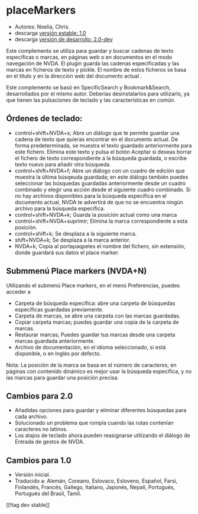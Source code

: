 # placeMarkers #

* Autores: Noelia, Chris.
* descarga [versión estable: 1.0][1]
* descarga [versión de desarrollo: 2.0-dev][2]

Este complemento se utiliza para guardar y buscar cadenas de texto
específicas o marcas, en páginas web o en documentos en el modo navegación
de NVDA.  El plugin guarda las cadenas especificadas y las marcas en
ficheros de texto y pickle. El nombre de estos ficheros se basa en el título
y en la dirección web del documento actual .

Este complemento se basó en SpecificSearch y Bookmark&Search, desarrollados
por el mismo autor. Deberías desinstalarlos para utilizarlo, ya que tienen
las pulsaciones de teclado y las características en común.

## Órdenes de teclado: ##

*	control+shift+NVDA+s; Abre un diálogo que  te permite guardar una cadena de texto   que quieras encontrar en el documento actual. De forma predeterminada, se muestra el  texto guardado anteriormente para este fichero. Elimina este texto y pulsa el botón Aceptar si deseas borrar el fichero de texto correspondiente a la búsqueda guardada, o escribe texto nuevo para añadir otra búsqueda.
*	control+shift+NVDA+f; Abre un diálogo con un cuadro de edición que muestra la última búsqeuda guardada; en este diálogo también puedes seleccionar las búsquedas guardadas anteriormente desde un cuadro combinado y elegir una acción desde el siguiente cuadro combinado. Si no hay archivos disponibles para la búsqueda específica en el documento actual, NVDA te advertirá de que no se encuentra ningún archivo para la búsqueda específica.
*	control+shift+NVDA+k; Guarda la posición actual como una marca
*	control+shift+NVDA+suprimir; Elimina la marca correspondiente a esta posición.
*	control+shift+k; Se desplaza a la siguiente marca.
*	shift+NVDA+k; Se desplaza a la marca anterior.
*	NVDA+k; Copia al portapaqpeles el nombre del fichero, sin extensión, donde guardará sus datos el place marker.

## Submmenú Place markers (NVDA+N) ##


Utilizando el submenú Place markers, en el menú Preferencias, puedes acceder
a 

*	Carpeta de búsqueda específica: abre una carpeta de búsquedas específicas
  guardadas previamente.
*	Carpeta de marcas, se abre una carpeta con las marcas guardadas.
*	Copiar carpeta marcas; puedes guardar una copia de la carpeta de marcas.
*	Restaurar marcas; Puedes guardar tus marcas desde una carpeta marcas
  guardada anteriormente.
*	Archivo de documentación, en el idioma seleccionado, si está disponible, o
  en Inglés por defecto.

Nota: La posición de la marca se basa en el número de caracteres; en páginas
con contenido dinámico es mejor usar la búsqueda específica, y no las marcas
para guardar una posición precisa.

## Cambios para 2.0 ##
* Añadidas opciones para guardar y eliminar diferentes búsquedas para cada
  archivo.
* Solucionado un problema que rompía cuando las rutas contenían caracteres
  no latinos.
* Los atajos de teclado ahora pueden reasignarse utilizando el diálogo de
  Entrada de gestos de NVDA.


## Cambios para 1.0 ##
* Versión inicial.
* Traducido a: Alemán, Coreano, Eslovaco, Esloveno, Español, Farsi,
  Finlandés, Francés, Gallego, Italiano, Japonés, Nepalí, Portugués,
  Portugués del Brasil, Tamil.

[[!tag dev stable]]

[1]: http://addons.nvda-project.org/files/get.php?file=pm

[2]: http://addons.nvda-project.org/files/get.php?file=pm-dev
